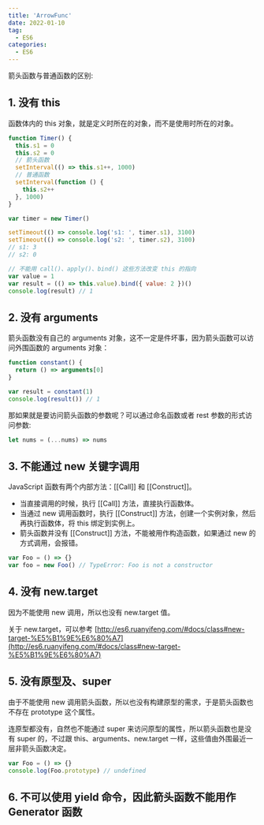 ```yaml
---
title: 'ArrowFunc'
date: 2022-01-10
tag:
  - ES6
categories:
  - ES6
---
```


箭头函数与普通函数的区别:

## 1. 没有 this

函数体内的 this 对象，就是定义时所在的对象，而不是使用时所在的对象。

```js
function Timer() {
  this.s1 = 0
  this.s2 = 0
  // 箭头函数
  setInterval(() => this.s1++, 1000)
  // 普通函数
  setInterval(function () {
    this.s2++
  }, 1000)
}

var timer = new Timer()

setTimeout(() => console.log('s1: ', timer.s1), 3100)
setTimeout(() => console.log('s2: ', timer.s2), 3100)
// s1: 3
// s2: 0

// 不能用 call()、apply()、bind() 这些方法改变 this 的指向
var value = 1
var result = (() => this.value).bind({ value: 2 })()
console.log(result) // 1
```

## 2. 没有 arguments

箭头函数没有自己的 arguments 对象，这不一定是件坏事，因为箭头函数可以访问外围函数的 arguments 对象：

```js
function constant() {
  return () => arguments[0]
}

var result = constant(1)
console.log(result()) // 1
```

那如果就是要访问箭头函数的参数呢？可以通过命名函数或者 rest 参数的形式访问参数:

```js
let nums = (...nums) => nums
```

## 3. 不能通过 new 关键字调用

JavaScript 函数有两个内部方法：[[Call]] 和 [[Construct]]。

- 当直接调用的时候，执行 [[Call]] 方法，直接执行函数体。
- 当通过 new 调用函数时，执行 [[Construct]] 方法，创建一个实例对象，然后再执行函数体，将 this 绑定到实例上。
- 箭头函数并没有 [[Construct]] 方法，不能被用作构造函数，如果通过 new 的方式调用，会报错。

```js
var Foo = () => {}
var foo = new Foo() // TypeError: Foo is not a constructor
```

## 4. 没有 new.target

因为不能使用 new 调用，所以也没有 new.target 值。

关于 new.target，可以参考 [http://es6.ruanyifeng.com/#docs/class#new-target-%E5%B1%9E%E6%80%A7](http://es6.ruanyifeng.com/#docs/class#new-target-%E5%B1%9E%E6%80%A7)

## 5. 没有原型及、super

由于不能使用 new 调用箭头函数，所以也没有构建原型的需求，于是箭头函数也不存在 prototype 这个属性。

连原型都没有，自然也不能通过 super 来访问原型的属性，所以箭头函数也是没有 super 的，不过跟 this、arguments、new.target 一样，这些值由外围最近一层非箭头函数决定。

```js
var Foo = () => {}
console.log(Foo.prototype) // undefined
```

## 6. 不可以使用 yield 命令，因此箭头函数不能用作 Generator 函数
